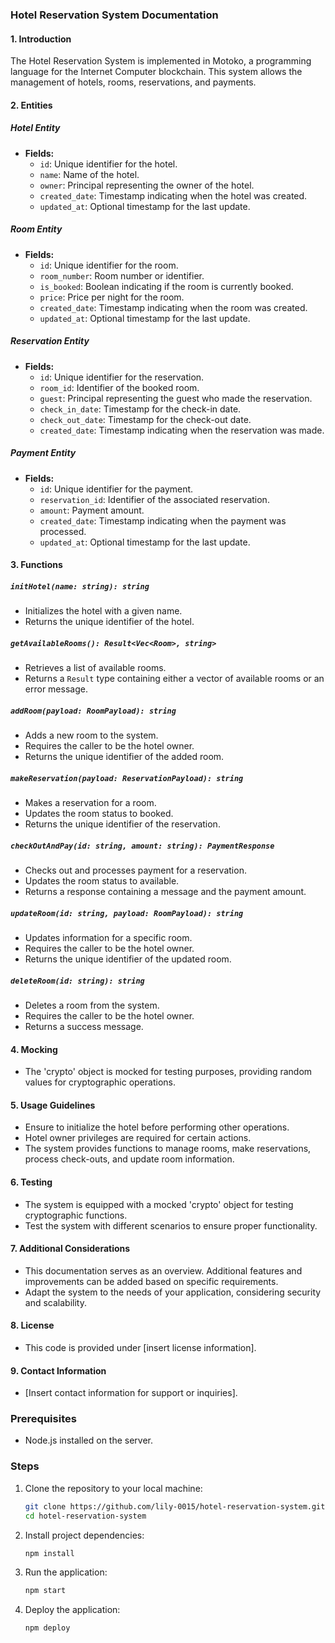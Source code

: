 ### Hotel Reservation System Documentation

#### 1. Introduction

The Hotel Reservation System is implemented in Motoko, a programming language for the Internet Computer blockchain. This system allows the management of hotels, rooms, reservations, and payments.

#### 2. Entities

##### Hotel Entity
- **Fields:**
  - `id`: Unique identifier for the hotel.
  - `name`: Name of the hotel.
  - `owner`: Principal representing the owner of the hotel.
  - `created_date`: Timestamp indicating when the hotel was created.
  - `updated_at`: Optional timestamp for the last update.

##### Room Entity
- **Fields:**
  - `id`: Unique identifier for the room.
  - `room_number`: Room number or identifier.
  - `is_booked`: Boolean indicating if the room is currently booked.
  - `price`: Price per night for the room.
  - `created_date`: Timestamp indicating when the room was created.
  - `updated_at`: Optional timestamp for the last update.

##### Reservation Entity
- **Fields:**
  - `id`: Unique identifier for the reservation.
  - `room_id`: Identifier of the booked room.
  - `guest`: Principal representing the guest who made the reservation.
  - `check_in_date`: Timestamp for the check-in date.
  - `check_out_date`: Timestamp for the check-out date.
  - `created_date`: Timestamp indicating when the reservation was made.

##### Payment Entity
- **Fields:**
  - `id`: Unique identifier for the payment.
  - `reservation_id`: Identifier of the associated reservation.
  - `amount`: Payment amount.
  - `created_date`: Timestamp indicating when the payment was processed.
  - `updated_at`: Optional timestamp for the last update.

#### 3. Functions

##### `initHotel(name: string): string`
- Initializes the hotel with a given name.
- Returns the unique identifier of the hotel.

##### `getAvailableRooms(): Result<Vec<Room>, string>`
- Retrieves a list of available rooms.
- Returns a `Result` type containing either a vector of available rooms or an error message.

##### `addRoom(payload: RoomPayload): string`
- Adds a new room to the system.
- Requires the caller to be the hotel owner.
- Returns the unique identifier of the added room.

##### `makeReservation(payload: ReservationPayload): string`
- Makes a reservation for a room.
- Updates the room status to booked.
- Returns the unique identifier of the reservation.

##### `checkOutAndPay(id: string, amount: string): PaymentResponse`
- Checks out and processes payment for a reservation.
- Updates the room status to available.
- Returns a response containing a message and the payment amount.

##### `updateRoom(id: string, payload: RoomPayload): string`
- Updates information for a specific room.
- Requires the caller to be the hotel owner.
- Returns the unique identifier of the updated room.

##### `deleteRoom(id: string): string`
- Deletes a room from the system.
- Requires the caller to be the hotel owner.
- Returns a success message.

#### 4. Mocking

- The 'crypto' object is mocked for testing purposes, providing random values for cryptographic operations.

#### 5. Usage Guidelines

- Ensure to initialize the hotel before performing other operations.
- Hotel owner privileges are required for certain actions.
- The system provides functions to manage rooms, make reservations, process check-outs, and update room information.

#### 6. Testing

- The system is equipped with a mocked 'crypto' object for testing cryptographic functions.
- Test the system with different scenarios to ensure proper functionality.

#### 7. Additional Considerations

- This documentation serves as an overview. Additional features and improvements can be added based on specific requirements.
- Adapt the system to the needs of your application, considering security and scalability.

#### 8. License

- This code is provided under [insert license information].

#### 9. Contact Information

- [Insert contact information for support or inquiries].


### Prerequisites

- Node.js installed on the server.

### Steps

1. Clone the repository to your local machine:

   ```bash
   git clone https://github.com/lily-0015/hotel-reservation-system.git
   cd hotel-reservation-system
   ```

2. Install project dependencies:

   ```bash
   npm install
   ```

3. Run the application:

   ```bash
   npm start
   ```
4. Deploy the application:

   ```bash
   npm deploy
   ```
